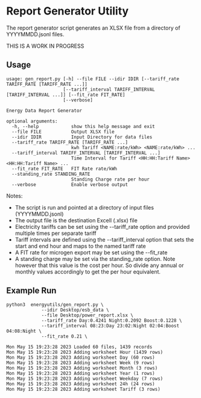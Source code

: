 # Report Generator Utility

The report generator script generates an XLSX file from a directory of YYYYMMDD.jsonl files.

THIS IS A WORK IN PROGRESS

## Usage
```
usage: gen_report.py [-h] --file FILE --idir IDIR [--tariff_rate TARIFF_RATE [TARIFF_RATE ...]]
                     [--tariff_interval TARIFF_INTERVAL [TARIFF_INTERVAL ...]] [--fit_rate FIT_RATE]
                     [--verbose]

Energy Data Report Generator

optional arguments:
  -h, --help            show this help message and exit
  --file FILE           Output XLSX file
  --idir IDIR           Input Directory for data files
  --tariff_rate TARIFF_RATE [TARIFF_RATE ...]
                        kwh Tariff <NAME:rate/kWh> <NAME:rate/kWh> ...
  --tariff_interval TARIFF_INTERVAL [TARIFF_INTERVAL ...]
                        Time Interval for Tariff <HH:HH:Tariff Name> <HH:HH:Tariff Name> ...
  --fit_rate FIT_RATE   FIT Rate rate/kWh
  --standing_rate STANDING_RATE
                        Standing Charge rate per hour
  --verbose             Enable verbose output
```
Notes:
* The script is run and pointed at a directory of input files (YYYYMMDD.jsonl)
* The output file is the destination Excell (.xlsx) file
* Electricity tariffs can be set using the --tariff_rate option and provided multiple times per separate tariff
* Tariff intervals are defined using the --tariff_interval option that sets the start and end hour and maps to the named tariff rate
* A FIT rate for microgen export may be set using the --fit_rate
* A standing charge may be set via the standing_rate option. Note however that this value is the cost per hour. So divide any annual or monthly values accordingly to get the per hour equivalent.


## Example Run
```
python3  energyutils/gen_report.py \
             --idir Desktop/esb_data \
             --file Desktop/power_report.xlsx \
             --tariff_rate Day:0.4241 Night:0.2092 Boost:0.1228 \
             --tariff_interval 08:23:Day 23:02:Night 02:04:Boost 04:08:Night \
             --fit_rate 0.21 \

Mon May 15 19:23:28 2023 Loaded 60 files, 1439 records
Mon May 15 19:23:28 2023 Adding worksheet Hour (1439 rows)
Mon May 15 19:23:28 2023 Adding worksheet Day (60 rows)
Mon May 15 19:23:28 2023 Adding worksheet Week (9 rows)
Mon May 15 19:23:28 2023 Adding worksheet Month (3 rows)
Mon May 15 19:23:28 2023 Adding worksheet Year (1 rows)
Mon May 15 19:23:28 2023 Adding worksheet Weekday (7 rows)
Mon May 15 19:23:28 2023 Adding worksheet 24h (24 rows)
Mon May 15 19:23:28 2023 Adding worksheet Tariff (3 rows)
```
